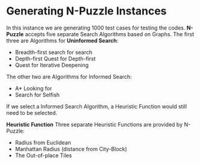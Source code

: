 # Generating N-Puzzle Instances

In this instance we are generating 1000 test cases for testing the codes. 
**N-Puzzle** accepts five separate Search Algorithms based on Graphs. The first three are Algorithms for **Uninformed Search**:

* Breadth-first search for search
* Depth-first Quest for Depth-first
* Quest for Iterative Deepening


The other two are Algorithms for Informed Search:

* A* Looking for
* Search for Selfish

If we select a Informed Search Algorithm, a Heuristic Function would still need to be selected.

**Heuristic Function**
Three separate Heuristic Functions are provided by N-Puzzle:


* Radius from Euclidean
* Manhattan Radius (distance from City-Block)
* The Out-of-place Tiles


